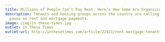 ```yaml
---
title: Millions of People Can’t Pay Rent. Here’s How Some Are Organizing.
description: Tenants and housing groups across the country are calling for a
  pause on rent and mortgage payments.
image: /img/in-these-times.jpg
outlet: In These Times
outlet-url: http://inthesetimes.com/article/22421/rent-mortgage-tenants-housing-strike-eviction-moratorium-organizing
---
```

